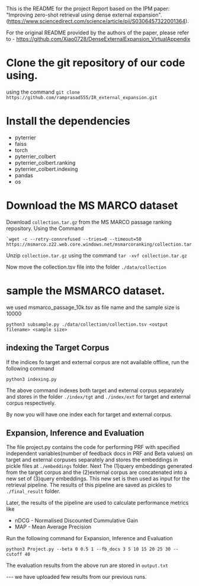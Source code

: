 
This is the README for the project Report based on the IPM paper: "Improving zero-shot retrieval using dense external expansion".(https://www.sciencedirect.com/science/article/pii/S0306457322001364).

For the original README provided by the authors of the paper, please refer to - 
https://github.com/Xiao0728/DenseExternalExpansion_VirtualAppendix

# Clone the git repository of our code using.
using the command `git clone https://github.com/ramprasad555/IR_external_expansion.git`

# Install the dependencies
- pyterrier
- faiss
- torch
- pyterrier_colbert
- pyterrier_colbert.ranking
- pyterrier_colbert.indexing
- pandas
- os

# Download the MS MARCO dataset
Download `collection.tar.gz` from the MS MARCO passage ranking repository. Using the Command 
```
`wget -c --retry-connrefused --tries=0 --timeout=50 https://msmarco.z22.web.core.windows.net/msmarcoranking/collection.tar.gz⁠`
```
Unzip `collection.tar.gz` using the command `tar -xvf collection.tar.gz`

Now move the collection.tsv file into the folder `./data/collection`

# sample the MSMARCO dataset. 
we used msmarco_passage_10k.tsv as file name and the sample size is 10000
```
python3 subsample.py ./data/collection/collection.tsv <output filename> <sample size>
```

## indexing the Target Corpus
If the indices fo target and external corpus are not available offline, run the following command
```
python3 indexing.py
```
The above command indexes both target and external corpus separately and stores in the folder ``` ./index/tgt ``` and ```./index/ext``` for target and external corpus respectively.

By now you will have one index each for target and external corpus.

## Expansion, Inference and Evaluation
The file project.py contains the code for performing PRF with specified independent variables(number of feedback docs in PRF and Beta values) on target and external corpuses separately and stores the embeddings in pickle files at ``` ./embeddings ``` folder. Next The (1)query embeddings generated from the target corpus and the (2)external corpus are concatenated into a new set of (3)query embeddings. This new set is then used as input for the retrieval pipeline. The results of this pipeline are saved as pickles to ``` ./final_result``` folder.

Later, the results of the pipeline are used to calculate performance metrics like 
- nDCG - Normalised Discounted Cummulative Gain
- MAP - Mean Average Precision 

Run the following command for Expansion, Inference and Evaluation

``` python3 Project.py --beta 0 0.5 1 --fb_docs 3 5 10 15 20 25 30 --cutoff 40 ```


The evaluation results from the above run are stored in ``` output.txt ```

--- we have uploaded few results from our previous runs.